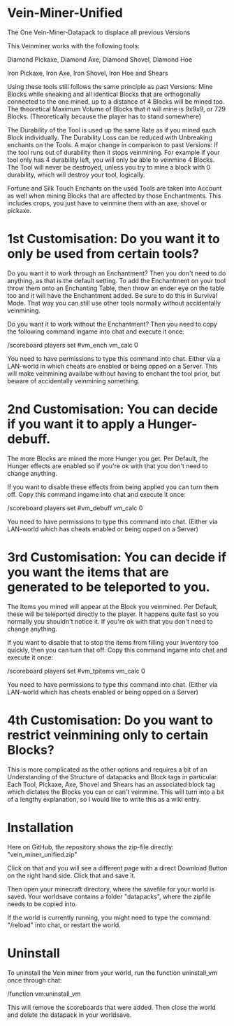# Vein-Miner-Unified
The One Vein-Miner-Datapack to displace all previous Versions


This Veinminer works with the following tools:

Diamond Pickaxe, Diamond Axe, Diamond Shovel, Diamond Hoe

Iron Pickaxe, Iron Axe, Iron Shovel, Iron Hoe and Shears

Using these tools still follows the same principle as past Versions: Mine Blocks while sneaking and all identical Blocks that are orthogonally connected to the one mined, up to a distance of 4 Blocks will be mined too. The theoretical Maximum Volume of Blocks that it will mine is 9x9x9, or 729 Blocks. (Theoretically because the player has to stand somewhere)

The Durability of the Tool is used up the same Rate as if you mined each Block individually. The Durability Loss can be reduced with Unbreaking enchants on the Tools. A major change in comparison to past Versions: If the tool runs out of durability then it stops veinmining. For example if your tool only has 4 durability left, you will only be able to veinmine 4 Blocks. The Tool will never be destroyed, unless you try to mine a block with 0 durability, which will destroy your tool, logically.

Fortune and Silk Touch Enchants on the used Tools are taken into Account as well when mining Blocks that are affected by those Enchantments. This includes crops, you just have to veinmine them with an axe, shovel or pickaxe.


# 1st Customisation: Do you want it to only be used from certain tools?

Do you want it to work through an Enchantment? Then you don't need to do anything, as that is the default setting. 
To add the Enchantment on your tool throw them onto an Enchanting Table, then throw an ender eye on the table too and it will have the Enchantment added. Be sure to do this in Survival Mode. That way you can still use other tools normally without accidentally veinmining.

Do you want it to work without the Enchantment? Then you need to copy the following command ingame into chat and execute it once:

/scoreboard players set #vm_ench vm_calc 0

You need to have permissions to type this command into chat. Either via a LAN-world in which cheats are enabled or being opped on a Server. This will make veinmining availabe without having to enchant the tool prior, but beware of accidentally veinmining something.

# 2nd Customisation: You can decide if you want it to apply a Hunger-debuff.

The more Blocks are mined the more Hunger you get. Per Default, the Hunger effects are enabled so if you're ok with that you don't need to change anything.

If you want to disable these effects from being applied you can turn them off. Copy this command ingame into chat and execute it once:

/scoreboard players set #vm_debuff vm_calc 0

You need to have permissions to type this command into chat. (Either via LAN-world which has cheats enabled or being opped on a Server)

# 3rd Customisation: You can decide if you want the items that are generated to be teleported to you.

The Items you mined will appear at the Block you veinmined. Per Default, these will be teleported directly to the player. It happens quite fast so you normally you shouldn't notice it. If you're ok with that you don't need to change anything.

If you want to disable that to stop the items from filling your Inventory too quickly, then you can turn that off. Copy this command ingame into chat and execute it once:

/scoreboard players set #vm_tpitems vm_calc 0

You need to have permissions to type this command into chat. (Either via LAN-world which has cheats enabled or being opped on a Server)

# 4th Customisation: Do you want to restrict veinmining only to certain Blocks?

This is more complicated as the other options and requires a bit of an Understanding of the Structure of datapacks and Block tags in particular. Each Tool, Pickaxe, Axe, Shovel and Shears has an associated block tag which dictates the Blocks you can or can't veinmine. This will turn into a bit of a lengthy explanation, so I would like to write this as a wiki entry.

# Installation

Here on GitHub, the repository shows the zip-file directly: "vein_miner_unified.zip" 

Click on that and you will see a different page with a direct Download Button on the right hand side. Click that and save it.

Then open your minecraft directory, where the savefile for your world is saved. Your worldsave contains a folder "datapacks", where the zipfile needs to be copied into. 

If the world is currently running, you might need to type the command: "/reload" into chat, or restart the world.

# Uninstall

To uninstall the Vein miner from your world, run the function uninstall_vm once through chat: 

/function vm:uninstall_vm 

This will remove the scoreboards that were added. Then close the world and delete the datapack in your worldsave.
